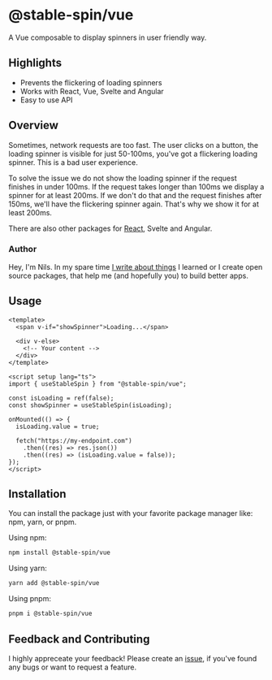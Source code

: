 # @stable-spin/vue

A Vue composable to display spinners in user friendly way.

## Highlights

- Prevents the flickering of loading spinners
- Works with React, Vue, Svelte and Angular
- Easy to use API

## Overview

Sometimes, network requests are too fast. The user clicks on a button, the loading spinner is visible for just 50-100ms, you've got a flickering loading spinner. This is a bad user experience.

To solve the issue we do not show the loading spinner if the request finishes in under 100ms. If the request takes longer than 100ms we display a spinner for at least 200ms. If we don't do that and the request finishes after 150ms, we'll have the flickering spinner again. That's why we show it for at least 200ms.

There are also other packages for [React](https://www.github.com/haberkamp/stable-spin/tree/main/packages/react), Svelte and Angular.

### Author

Hey, I'm Nils. In my spare time [I write about things](https://www.haberkamp.dev/) I learned or I create open source packages, that help me (and hopefully you) to build better apps.

## Usage

```vue
<template>
  <span v-if="showSpinner">Loading...</span>

  <div v-else>
    <!-- Your content -->
  </div>
</template>

<script setup lang="ts">
import { useStableSpin } from "@stable-spin/vue";

const isLoading = ref(false);
const showSpinner = useStableSpin(isLoading);

onMounted(() => {
  isLoading.value = true;

  fetch("https://my-endpoint.com")
    .then((res) => res.json())
    .then((res) => (isLoading.value = false));
});
</script>
```

## Installation

You can install the package just with your favorite package manager like: npm, yarn, or pnpm.

Using npm:

```bash
npm install @stable-spin/vue
```

Using yarn:

```bash
yarn add @stable-spin/vue
```

Using pnpm:

```bash
pnpm i @stable-spin/vue
```

## Feedback and Contributing

I highly appreceate your feedback! Please create an [issue](https://github.com/Haberkamp/stable-spin/issues/new), if you've found any bugs or want to request a feature.
